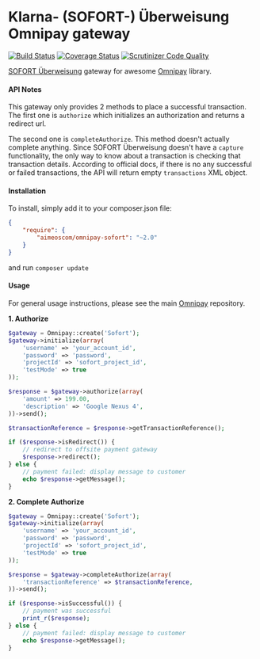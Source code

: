 Klarna- (SOFORT-) Überweisung Omnipay gateway
==============

[![Build Status](https://travis-ci.org/aimeoscom/omnipay-sofort.png?branch=master)](https://travis-ci.org/aimeoscom/omnipay-sofort)
[![Coverage Status](https://coveralls.io/repos/github/aimeoscom/omnipay-sofort/badge.svg?branch=master)](https://coveralls.io/github/aimeoscom/omnipay-sofort?branch=master)
[![Scrutinizer Code Quality](https://scrutinizer-ci.com/g/aimeoscom/omnipay-sofort/badges/quality-score.png?b=master)](https://scrutinizer-ci.com/g/aimeoscom/omnipay-sofort/?branch=master)

[SOFORT Überweisung](https://www.sofort.com/eng-INT/) gateway for awesome [Omnipay](https://github.com/adrianmacneil/omnipay) library.

#### API Notes

This gateway only provides 2 methods to place a successful transaction. The first one is `authorize` which initializes an authorization and returns a redirect url. 

The second one is `completeAuthorize`. This method doesn't actually complete anything. Since SOFORT Überweisung doesn't have a `capture` functionality, the only way to know about a transaction is checking that transaction details. According to official docs, if there is no any successful or failed transactions, the API will return empty `transactions` XML object.

#### Installation

To install, simply add it to your composer.json file:

```json
{
    "require": {
        "aimeoscom/omnipay-sofort": "~2.0"
    }
}
```

and run `composer update`

#### Usage

For general usage instructions, please see the main [Omnipay](https://github.com/omnipay/omnipay) repository.

**1. Authorize**

```php
$gateway = Omnipay::create('Sofort');
$gateway->initialize(array(
    'username' => 'your_account_id',
    'password' => 'password',
    'projectId' => 'sofort_project_id',
    'testMode' => true
));

$response = $gateway->authorize(array(
    'amount' => 199.00,
    'description' => 'Google Nexus 4',
))->send();

$transactionReference = $response->getTransactionReference();

if ($response->isRedirect()) {
    // redirect to offsite payment gateway
    $response->redirect();
} else {
    // payment failed: display message to customer
    echo $response->getMessage();
}

```

**2. Complete Authorize**

```php
$gateway = Omnipay::create('Sofort');
$gateway->initialize(array(
    'username' => 'your_account_id',
    'password' => 'password',
    'projectId' => 'sofort_project_id',
    'testMode' => true
));

$response = $gateway->completeAuthorize(array(
    'transactionReference' => $transactionReference,
))->send();

if ($response->isSuccessful()) {
    // payment was successful
    print_r($response);
} else {
    // payment failed: display message to customer
    echo $response->getMessage();
}

```
